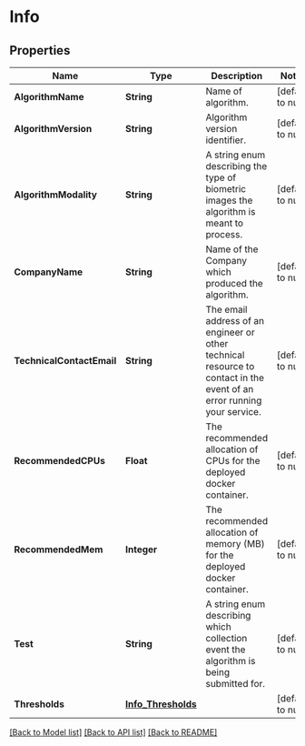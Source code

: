 # Info
## Properties

| Name | Type | Description | Notes |
|------------ | ------------- | ------------- | -------------|
| **AlgorithmName** | **String** | Name of algorithm. | [default to null] |
| **AlgorithmVersion** | **String** | Algorithm version identifier. | [default to null] |
| **AlgorithmModality** | **String** | A string enum describing the type of biometric images the algorithm is meant to process. | [default to null] |
| **CompanyName** | **String** | Name of the Company which produced the algorithm. | [default to null] |
| **TechnicalContactEmail** | **String** | The email address of an engineer or other technical resource to contact in the event of an error running your service.  | [default to null] |
| **RecommendedCPUs** | **Float** | The recommended allocation of CPUs for the deployed docker container. | [default to null] |
| **RecommendedMem** | **Integer** | The recommended allocation of memory (MB) for the deployed docker container. | [default to null] |
| **Test** | **String** | A string enum describing which collection event the algorithm is being submitted for. | [default to null] |
| **Thresholds** | [**Info_Thresholds**](Info_Thresholds.md) |  | [default to null] |

[[Back to Model list]](../README.md#documentation-for-models) [[Back to API list]](../README.md#documentation-for-api-endpoints) [[Back to README]](../README.md)
